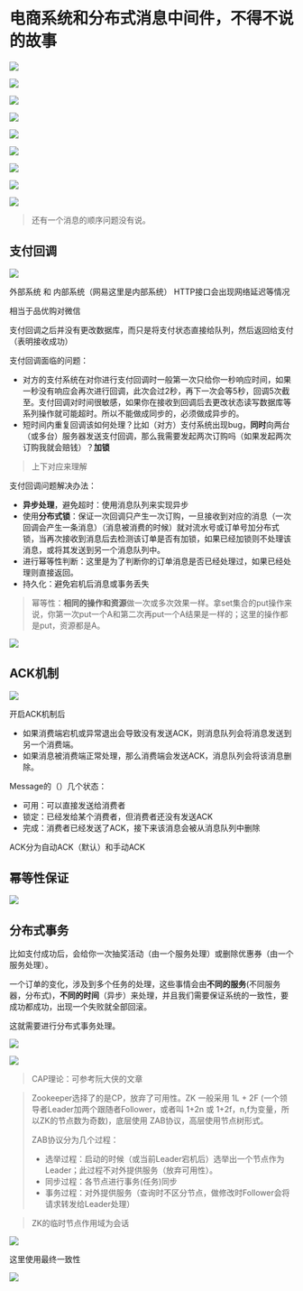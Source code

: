 # 电商系统和分布式消息中间件，不得不说的故事



![](https://raw.githubusercontent.com/fandean/images/master/PicGo/6.1%E7%94%B5%E5%95%86%E4%B8%9A%E5%8A%A1%E7%AE%80%E4%BB%8B01.png)



![](https://raw.githubusercontent.com/fandean/images/master/PicGo/6.2%E7%94%B5%E5%95%86%E4%B8%9A%E5%8A%A1%E7%AE%80%E4%BB%8B02.png)



![](https://raw.githubusercontent.com/fandean/images/master/PicGo/6.3%E7%94%B5%E5%95%86%E4%B8%9A%E5%8A%A1%E7%AE%80%E4%BB%8B03.png)



![](https://raw.githubusercontent.com/fandean/images/master/PicGo/6.4RabbitMQ%E7%AE%80%E4%BB%8B.png)



![](https://raw.githubusercontent.com/fandean/images/master/PicGo/6.5RabbitMQ%E7%AE%80%E4%BB%8B02.png)



![](https://raw.githubusercontent.com/fandean/images/master/PicGo/6.6RabbitMQ%E7%AE%80%E4%BB%8B03.png)



![](https://raw.githubusercontent.com/fandean/images/master/PicGo/6.7%E7%94%B5%E5%95%86%E4%B8%9A%E5%8A%A1%E6%95%B4%E4%BD%93%E6%9E%B6%E6%9E%84.png)



![](https://raw.githubusercontent.com/fandean/images/master/PicGo/6.8RabbitMQ%E9%83%A8%E7%BD%B2.png)



![](https://raw.githubusercontent.com/fandean/images/master/PicGo/6.9%E7%94%B5%E5%95%86%E4%B8%9A%E5%8A%A1%E6%B6%88%E6%81%AF%E9%98%9F%E5%88%97%E6%9E%B6%E6%9E%84-%E9%98%9F%E5%88%97%E8%AE%BE%E8%AE%A1.png)









> 还有一个消息的顺序问题没有说。

## 支付回调

![](https://raw.githubusercontent.com/fandean/images/master/PicGo/6.9%E7%94%B5%E5%95%86%E4%B8%9A%E5%8A%A1%E6%B6%88%E6%81%AF%E9%98%9F%E5%88%97%E6%9E%B6%E6%9E%84-%E9%98%9F%E5%88%97%E8%AE%BE%E8%AE%A102.png)



外部系统 和 内部系统（网易这里是内部系统） HTTP接口会出现网络延迟等情况

相当于品优购对微信



支付回调之后并没有更改数据库，而只是将支付状态直接给队列，然后返回给支付（表明接收成功）



支付回调面临的问题：

- 对方的支付系统在对你进行支付回调时一般第一次只给你一秒响应时间，如果一秒没有响应会再次进行回调，此次会过2秒，再下一次会等5秒，回调5次截至。支付回调对时间很敏感，如果你在接收到回调后去更改状态读写数据库等系列操作就可能超时。所以不能做成同步的，必须做成异步的。
- 短时间内重复回调该如何处理？比如（对方）支付系统出现bug，**同时**向两台（或多台）服务器发送支付回调，那么我需要发起两次订购吗（如果发起两次订购我就会赔钱）？**加锁**



> 上下对应来理解

支付回调问题解决办法：

- **异步处理**，避免超时：使用消息队列来实现异步
- 使用**分布式锁**：保证一次回调只产生一次订购，一旦接收到对应的消息（一次回调会产生一条消息）（消息被消费的时候）就对流水号或订单号加分布式锁，当再次接收到消息后去检测该订单是否有加锁，如果已经加锁则不处理该消息，或将其发送到另一个消息队列中。
- 进行幂等性判断：这里是为了判断你的订单消息是否已经处理过，如果已经处理则直接返回。
- 持久化：避免宕机后消息或事务丢失





> 幂等性：**相同的操作和资源**做一次或多次效果一样。拿set集合的put操作来说，你第一次put一个A和第二次再put一个A结果是一样的；这里的操作都是put，资源都是A。



![](https://raw.githubusercontent.com/fandean/images/master/PicGo/6.9%E7%94%B5%E5%95%86%E4%B8%9A%E5%8A%A1%E6%B6%88%E6%81%AF%E9%98%9F%E5%88%97%E6%9E%B6%E6%9E%84-%E6%B6%88%E6%81%AF.png)



## ACK机制

![](https://raw.githubusercontent.com/fandean/images/master/PicGo/6.10%E7%94%B5%E5%95%86%E4%B8%9A%E5%8A%A1%E4%B8%AD%E7%9A%84%E5%85%B3%E9%94%AE%E8%AE%BE%E8%AE%A1-%E6%B6%88%E6%81%AF%E7%A1%AE%E8%AE%A4%E6%9C%BA%E5%88%B6.png)



开启ACK机制后

- 如果消费端宕机或异常退出会导致没有发送ACK，则消息队列会将消息发送到另一个消费端。
- 如果消息被消费端正常处理，那么消费端会发送ACK，消息队列会将该消息删除。



Message的（）几个状态：

- 可用：可以直接发送给消费者
- 锁定：已经发给某个消费者，但消费者还没有发送ACK
- 完成：消费者已经发送了ACK，接下来该消息会被从消息队列中删除





ACK分为自动ACK（默认）和手动ACK





## 幂等性保证

![](https://raw.githubusercontent.com/fandean/images/master/PicGo/6.11%E7%94%B5%E5%95%86%E4%B8%9A%E5%8A%A1%E4%B8%AD%E7%9A%84%E5%85%B3%E9%94%AE%E8%AE%BE%E8%AE%A1-%E5%B9%82%E7%AD%89%E6%80%A7%E4%BF%9D%E8%AF%81.png)





## 分布式事务



比如支付成功后，会给你一次抽奖活动（由一个服务处理）或删除优惠券（由一个服务处理）。

一个订单的变化，涉及到多个任务的处理，这些事情会由**不同的服务**(不同服务器，分布式)，**不同的时间**（异步）来处理，并且我们需要保证系统的一致性，要成功都成功，出现一个失败就全部回滚。

这就需要进行分布式事务处理。



![](https://raw.githubusercontent.com/fandean/images/master/PicGo/6.12%E7%94%B5%E5%95%86%E4%B8%9A%E5%8A%A1%E4%B8%AD%E7%9A%84%E5%85%B3%E9%94%AE%E8%AE%BE%E8%AE%A1-%E5%88%86%E5%B8%83%E5%BC%8F%E4%BA%8B%E5%8A%A1.png)



![](https://raw.githubusercontent.com/fandean/images/master/PicGo/6.13%E7%94%B5%E5%95%86%E4%B8%9A%E5%8A%A1%E4%B8%AD%E7%9A%84%E5%85%B3%E9%94%AE%E8%AE%BE%E8%AE%A1-%E5%88%86%E5%B8%83%E5%BC%8F%E4%BA%8B%E5%8A%A102.png)



> CAP理论：可参考阮大侠的文章



> Zookeeper选择了的是CP，放弃了可用性。ZK 一般采用 1L + 2F (一个领导者Leader加两个跟随者Follower，或者叫 1+2n 或 1+2f，n,f为变量，所以ZK的节点数为奇数)，底层使用 ZAB协议，高层使用节点树形式。
>
> ZAB协议分为几个过程：
>
> - 选举过程：启动的时候（或当前Leader宕机后）选举出一个节点作为Leader；此过程不对外提供服务（放弃可用性）。
> - 同步过程：各节点进行事务(任务)同步
> - 事务过程：对外提供服务（查询时不区分节点，做修改时Follower会将请求转发给Leader处理）





> ZK的临时节点作用域为会话





![](https://raw.githubusercontent.com/fandean/images/master/PicGo/6.14%E7%94%B5%E5%95%86%E4%B8%9A%E5%8A%A1%E4%B8%AD%E7%9A%84%E5%85%B3%E9%94%AE%E8%AE%BE%E8%AE%A1-%E5%88%86%E5%B8%83%E5%BC%8F%E4%BA%8B%E5%8A%A103.png)



这里使用最终一致性



![](https://raw.githubusercontent.com/fandean/images/master/PicGo/6.15%E7%94%B5%E5%95%86%E4%B8%9A%E5%8A%A1%E4%B8%AD%E7%9A%84%E5%85%B3%E9%94%AE%E8%AE%BE%E8%AE%A1-%E5%88%86%E5%B8%83%E5%BC%8F%E4%BA%8B%E5%8A%A104.png)



